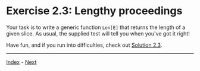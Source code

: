 # Exercise 2.3: Lengthy proceedings

Your task is to write a generic function `Len[E]` that returns the length of a given slice. As usual, the supplied test will tell you when you've got it right!

Have fun, and if you run into difficulties, check out [Solution 2.3](../../solutions/2.3/group.go).

---

[Index](../../README.md) - [Next](../3.1/README.md)